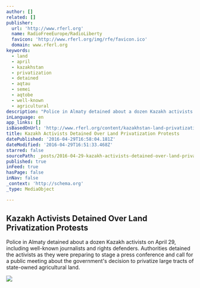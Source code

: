 ```yaml
---
author: []
related: []
publisher:
  url: 'http://www.rferl.org'
  name: RadioFreeEurope/RadioLiberty
  favicon: 'http://www.rferl.org/img/rfe/favicon.ico'
  domain: www.rferl.org
keywords:
  - land
  - april
  - kazakhstan
  - privatization
  - detained
  - aqtau
  - semei
  - aqtobe
  - well-known
  - agricultural
description: "Police in Almaty detained about a dozen Kazakh activists on April 29, including well-known journalists and rights defenders. Authorities detained the activists as they were preparing to stage a press conference and call for a public meeting about the government's decision to privatize large tracts of state-owned agricultural land."
inLanguage: en
app_links: []
isBasedOnUrl: 'http://www.rferl.org/content/kazakhstan-land-privatization-protests-activists-detained/27706209.html'
title: Kazakh Activists Detained Over Land Privatization Protests
datePublished: '2016-04-29T16:58:04.181Z'
dateModified: '2016-04-29T16:51:33.468Z'
starred: false
sourcePath: _posts/2016-04-29-kazakh-activists-detained-over-land-privatization-protests.md
published: true
inFeed: true
hasPage: false
inNav: false
_context: 'http://schema.org'
_type: MediaObject

---
```

<article style=""><h1>Kazakh Activists Detained Over Land Privatization Protests</h1><p>Police in Almaty detained about a dozen Kazakh activists on April 29, including well-known journalists and rights defenders. Authorities detained the activists as they were preparing to stage a press conference and call for a public meeting about the government's decision to privatize large tracts of state-owned agricultural land.</p><img src="http://gdb.rferl.org/1628b21d-32cf-443a-bcb3-265a3d9c2edf_tv_mw1024_mh1024_s.jpg" /></article>